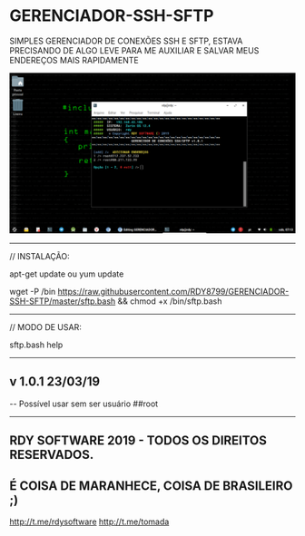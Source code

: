 # GERENCIADOR-SSH-SFTP
SIMPLES GERENCIADOR DE CONEXÕES SSH E SFTP, ESTAVA PRECISANDO DE ALGO LEVE PARA ME AUXILIAR E SALVAR MEUS ENDEREÇOS MAIS RAPIDAMENTE

![alt text](https://raw.githubusercontent.com/RDY8799/GERENCIADOR-SSH-SFTP/master/Captura%20de%20tela%20de%202019-03-23%2007-13-38.png)
__________________________________
// INSTALAÇÃO:

apt-get update
ou
yum update

wget -P /bin https://raw.githubusercontent.com/RDY8799/GERENCIADOR-SSH-SFTP/master/sftp.bash && chmod +x /bin/sftp.bash

__________________________________

// MODO DE USAR:

sftp.bash help

__________________________________

## v 1.0.1    23/03/19
-- Possível usar sem ser usuário ##root
__________________________________

## RDY SOFTWARE 2019 - TODOS OS DIREITOS RESERVADOS.

## É COISA DE MARANHECE, COISA DE BRASILEIRO ;)

http://t.me/rdysoftware
http://t.me/tomada

